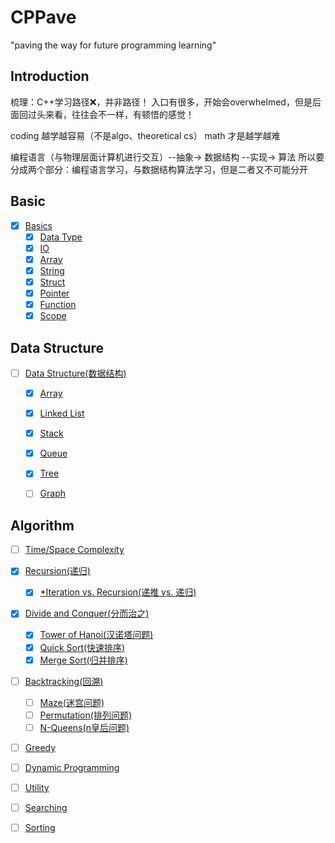 # CPPave

"paving the way for future programming learning"

## Introduction

梳理：C++学习路径❌，并非路径！
入口有很多，开始会overwhelmed，但是后面回过头来看，往往会不一样，有顿悟的感觉！

coding 越学越容易（不是algo、theoretical cs）
math 才是越学越难

编程语言（与物理层面计算机进行交互）--抽象-> 数据结构 --实现-> 算法
所以要分成两个部分：编程语言学习，与数据结构算法学习，但是二者又不可能分开

## Basic

- [x] [Basics](/paves/basics/basics.md)
  - [x] [Data Type](paves/basics/data_type.md)
  - [x] [IO](paves/basics/io.md)
  - [x] [Array](paves/basics/array.md)
  - [x] [String](paves/basics/string.md)
  - [x] [Struct](paves/basics/struct.md)
  - [x] [Pointer](paves/basics/pointer.md)
  - [x] [Function](paves/basics/function.md)
  - [x] [Scope](paves/basics/scope.md)

## Data Structure

- [ ] [Data Structure(数据结构)](./paves/data_structure/data_structure.md)

  - [x] [Array](paves/data_structure/array.md)
  - [x] [Linked List](paves/data_structure/linked-list.md)

  - [x] [Stack](paves/data_structure/stack.md)
  - [x] [Queue](paves/data_structure/queue.md)

  - [x] [Tree](paves/data_structure/tree.md)

  - [ ] [Graph](paves/data_structure/graph.md)

## Algorithm

- [ ] [Time/Space Complexity](./paves/algorithms/time_space_complexity.md)

- [x] [Recursion(递归)](./paves/algorithms/recursion.md)
  - [x] [*Iteration vs. Recursion(递推 vs. 递归)](./paves/algorithms/iteration_vs_recursion.md)

- [x] [Divide and Conquer(分而治之)](./paves/algorithms/divide_n_conquer.md)
  - [x] [Tower of Hanoi(汉诺塔问题)](./code/examples/tower_of_hanoi.md)
  - [x] [Quick Sort(快速排序)](./code/examples/quick_sort.md)
  - [x] [Merge Sort(归并排序)](./code/examples/merge_sort.md)

- [ ] [Backtracking(回溯)](./paves/algorithms/backtracking.md)
  - [ ] [Maze(迷宫问题)](./code/examples/maze.md)
  - [ ] [Permutation(排列问题)](./code/examples/permutation.md)
  - [ ] [N-Queens(n皇后问题)](./code/examples/n-queens.md)

- [ ] [Greedy](./paves/algorithms/greedy.md)
- [ ] [Dynamic Programming](./paves/algorithms/dynamic_programming.md)

- [ ] [Utility](./paves/algorithms/utility.md)
- [ ] [Searching](./paves/algorithms/searching.md)
- [ ] [Sorting](./paves/algorithms/sorting.md)